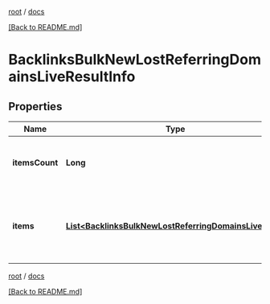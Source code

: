 [root](./../ "root") / [docs](./ "docs")

[[Back to README.md]](./../README.md "[Back to README.md]")

# BacklinksBulkNewLostReferringDomainsLiveResultInfo

## Properties

| Name | Type | Description | Notes |
|------------ | ------------- | ------------- | -------------|
|**itemsCount** | **Long** | the number of results returned in the items array |  [optional] |
|**items** | [**List&lt;BacklinksBulkNewLostReferringDomainsLiveItem&gt;**](BacklinksBulkNewLostReferringDomainsLiveItem.md) | contains relevant backlinks and referring domains data |  [optional] |

[root](./../ "root") / [docs](./ "docs")

[[Back to README.md]](./../README.md "[Back to README.md]")